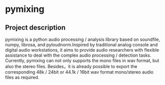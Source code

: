 # pymixing
## Project description
pymixing is a python audio processing / analysis library based on soundfile, numpy, librosa, and pyloudnorm.Inspired by traditional analog console and digital audio workstations, it aims to provide audio researchers with flexible assistance to deal with the complex audio processing / detection tasks. Currently, pymixing can not only supports the mono files in wav format, but also the stereo files. Besides，it is already possible to export the corresponding 48k / 24bit or 44.1k / 16bit wav format mono/stereo audio files as required.
~~~pip install pymixing
